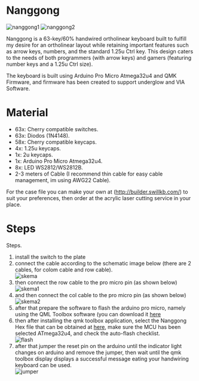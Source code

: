 # Nanggong
![nanggong1](https://github.com/SanmaLD/nanggong/assets/64263022/9edbd3ac-5dd5-47c5-85f2-c5192f3aced0)
![nanggong2](https://github.com/SanmaLD/nanggong/assets/64263022/4f8db130-d457-4eec-899d-e145f3addb18)


Nanggong is a 63-key/60% handwired ortholinear keyboard built to fulfill my desire for an ortholinear layout while retaining important features such as arrow keys, numbers, and the standard 1.25u Ctrl key. This design caters to the needs of both programmers (with arrow keys) and gamers (featuring number keys and a 1.25u Ctrl size).

The keyboard is built using Arduino Pro Micro Atmega32u4 and QMK Firmware, and firmware has been created to support underglow and VIA Software.

# Material
<ul>
<li>63x: Cherry compatible switches.</li>
<li>63x: Diodos (1N4148).</li>
<li>58x: Cherry compatible keycaps.</li>
<li>4x: 1.25u keycaps.</li>
<li>1x: 2u keycaps.</li>
<li>1x: Arduino Pro Micro Atmega32u4.</li>
<li>8x: LED WS2812/WS2812B.</li>
<li>2-3 meters of Cable (I recommend thin cable for easy cable management, im using AWG22 Cable).</li>
</ul>

For the case file you can make your own at (http://builder.swillkb.com/) to suit your preferences, then order at the acrylic laser cutting service in your place.

# Steps
Steps.
1. install the switch to the plate
2. connect the cable according to the schematic image below (there are 2 cables, for colom cable and row cable).<br>
   ![skema](https://github.com/SanmaLD/nanggong/assets/64263022/b26b0f05-9515-426d-99f8-65e167c2a5df)
3. then connect the row cable to the pro micro pin (as shown below)<br>
   ![skema1](https://github.com/SanmaLD/nanggong/assets/64263022/97492c07-4be4-468c-8fee-12c93c101b1e)
5. and then connect the col cable to the pro micro pin (as shown below)<br>
   ![skema2](https://github.com/SanmaLD/nanggong/assets/64263022/a75fa834-a1bc-4708-b67a-6d5ed6196734)
6. after that prepare the software to flash the arduino pro micro, namely using the QML Toolbox software (you can download it <a href="https://github.com/qmk/qmk_toolbox/releases">here</a>
7. then after installing the qmk toolbox application, select the Nanggong Hex file that can be obtained at <a href="https://github.com/SanmaLD/nanggong/blob/9bf8f2b50f54f4ac732776bcba25513b4e876cad/nanggong_via.hex">here</a>, make sure the MCU has been selected ATmega32u4, and check the auto-flash checklist.<br>
   ![flash](https://github.com/SanmaLD/nanggong/assets/64263022/898cb77b-54a9-43a0-ac19-753c601b15e9)
8. after that jumper the reset pin on the arduino until the indicator light changes on arduino and remove the jumper, then wait until the qmk toolbox display displays a successful message eating your handwiring keyboard can be used.<br>
   ![jumper](https://github.com/SanmaLD/nanggong/assets/64263022/8dce04d2-1f30-44f9-bad0-5aceb3b6438a)
